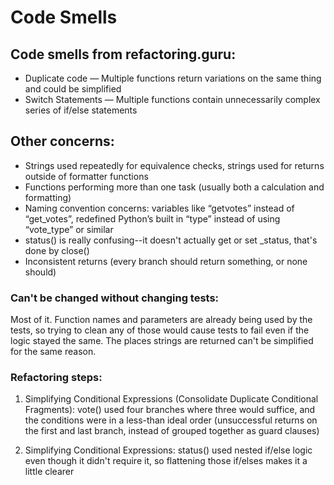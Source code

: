 # Code Smells

## Code smells from refactoring.guru:
* Duplicate code — Multiple functions return variations on the same thing and could be simplified
* Switch Statements — Multiple functions contain unnecessarily complex series of if/else statements

## Other concerns:
* Strings used repeatedly for equivalence checks, strings used for returns outside of formatter functions
* Functions performing more than one task (usually both a calculation and formatting)
* Naming convention concerns: variables like “getvotes” instead of “get_votes”, redefined Python’s built in “type” instead of using “vote_type” or similar
* status() is really confusing--it doesn't actually get or set _status, that's done by close()
* Inconsistent returns (every branch should return something, or none should)

### Can't be changed without changing tests:
Most of it. Function names and parameters are already being used by the tests, so trying to clean any of those would cause tests to fail even if the logic stayed the same. The places strings are returned can't be simplified for the same reason.

### Refactoring steps:
1. Simplifying Conditional Expressions (Consolidate Duplicate Conditional Fragments): vote() used four branches where three would suffice, and the conditions were in a less-than ideal order (unsuccessful returns on the first and last branch, instead of grouped together as guard clauses)

2. Simplifying Conditional Expressions: status() used nested if/else logic even though it didn't require it, so flattening those if/elses makes it a little clearer